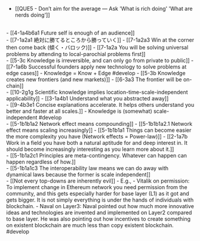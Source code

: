 - [[QUE5 - Don’t aim for the average — Ask 'What is rich doing' 'What are nerds doing']]
<br>
- [[4-1a4b6a1 Future self is enough of an audience]]
<br>
- [[7-1a2a1 絶対に勝てるところから勝っていく]]
  - [[7-1a2a3 Win at the corner then come back (傾く・バロック)]]
    - [[7-1a2a You will be solving universal problems by attending to local-parochial problems first]]
<br>
- [[5-3c Knowledge is irreversible, and can only go from private to public]]
  - [[7-1a6b Successful founders apply new technology to solve problems at edge cases]]
    - Knowledge = Know + Edge #develop
      - [[5-3b Knowledge creates new frontiers (and new markets)]]
				- [[6-3a3 The frontier will be on-chain]]
<br>
- [[10-2g1g Scientific knowledge implies location-time-scale-independent applicability]]
  - [[3-1a4b1 Understand what you abstracted away]]
<br>
- [[9-4b3e1 Concise explanations accelerate. It helps others understand you better and faster at all scales.]]
  - Knowledge is (somewhat) scale-independent #develop
<br>
- [[5-1b1b1a2 Network effect means compounding]]
  - [[5-1b1b1a2.1 Network effect means scaling increasingly]]
    - [[5-1b1b1a1 Things can become easier the more complexity you have (Network effects = Power-law)]]
      - [[2-1a7b Work in a field you have both a natural aptitude for and deep interest in. It should become increasingly interesting as you learn more about it.]]
<br>
- [[5-1b1a2c1 Principles are meta-contingency. Whatever can happen can happen regardless of how.]]
<br>
- [[5-1b1a1c3 The interoperability law means we can do away with dynamical laws because the former is scale independent]]
<br>
- [[Not every top-downs are inherently evil]]
- E.g., 
  - Vitalik on permission: To implement change in Ethereum network you need permission from the community, and this gets especially harder for base layer (L1) as it got and gets bigger. It is not simply everything is under the hands of individuals with blockchain.
  - Naval on Layer3: Naval pointed out how much more innovative ideas and technologies are invented and implemented on Layer2 compared to base layer. He was also pointing out how incentives to create something on existent blockchain are much less than copy existent blockchain. #develop 